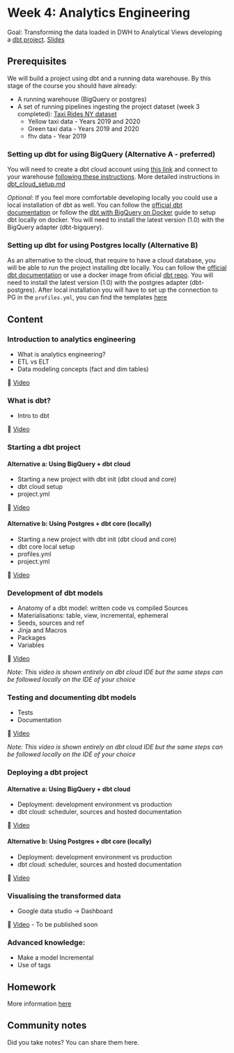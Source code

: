 # Week 4: Analytics Engineering 
Goal: Transforming the data loaded in DWH to Analytical Views developing a [dbt project](taxi_rides_ny/README.md).
[Slides](https://docs.google.com/presentation/d/1xSll_jv0T8JF4rYZvLHfkJXYqUjPtThA/edit?usp=sharing&ouid=114544032874539580154&rtpof=true&sd=true)

## Prerequisites
We will build a project using dbt and a running data warehouse. 
By this stage of the course you should have already: 
- A running warehouse (BigQuery or postgres) 
- A set of running pipelines ingesting the project dataset (week 3 completed): [Taxi Rides NY dataset](dataset.md)
    * Yellow taxi data - Years 2019 and 2020
    * Green taxi data - Years 2019 and 2020 
    * fhv data - Year 2019
    
### Setting up dbt for using BigQuery (Alternative A - preferred)
You will need to create a dbt cloud account using [this link](https://www.getdbt.com/signup/) and connect to your warehouse [following these instructions](https://docs.getdbt.com/docs/dbt-cloud/cloud-configuring-dbt-cloud/cloud-setting-up-bigquery-oauth). More detailed instructions in [dbt_cloud_setup.md](dbt_cloud_setup.md)

_Optional_: If you feel more comfortable developing locally you could use a local installation of dbt as well. You can follow the [official dbt documentation](https://docs.getdbt.com/dbt-cli/installation) or follow the [dbt with BigQuery on Docker](docker_setup/README.md) guide to setup dbt locally on docker. You will need to install the latest version (1.0) with the BigQuery adapter (dbt-bigquery). 

### Setting up dbt for using Postgres locally (Alternative B)
As an alternative to the cloud, that require to have a cloud database, you will be able to run the project installing dbt locally.
You can follow the [official dbt documentation](https://docs.getdbt.com/dbt-cli/installation) or use a docker image from oficial [dbt repo](https://github.com/dbt-labs/dbt/). You will need to install the latest version (1.0) with the postgres adapter (dbt-postgres).
After local installation you will have to set up the connection to PG in the `profiles.yml`, you can find the templates [here](https://docs.getdbt.com/reference/warehouse-profiles/postgres-profile)
## Content
### Introduction to analytics engineering
 * What is analytics engineering?
 * ETL vs ELT 
 * Data modeling concepts (fact and dim tables)

 :movie_camera: [Video](https://www.youtube.com/watch?v=uF76d5EmdtU&list=PL3MmuxUbc_hJed7dXYoJw8DoCuVHhGEQb&index=32)

### What is dbt? 
 * Intro to dbt 

 :movie_camera: [Video](https://www.youtube.com/watch?v=4eCouvVOJUw&list=PL3MmuxUbc_hJed7dXYoJw8DoCuVHhGEQb&index=33)
### Starting a dbt project
#### Alternative a: Using BigQuery + dbt cloud
 * Starting a new project with dbt init (dbt cloud and core)
 * dbt cloud setup
 * project.yml

 :movie_camera: [Video](https://www.youtube.com/watch?v=iMxh6s_wL4Q&list=PL3MmuxUbc_hJed7dXYoJw8DoCuVHhGEQb&index=34)
 
#### Alternative b: Using Postgres + dbt core (locally)
 * Starting a new project with dbt init (dbt cloud and core)
 * dbt core local setup
 * profiles.yml
 * project.yml

 :movie_camera: [Video](https://www.youtube.com/watch?v=1HmL63e-vRs&list=PL3MmuxUbc_hJed7dXYoJw8DoCuVHhGEQb&index=35)
### Development of dbt models
 * Anatomy of a dbt model: written code vs compiled Sources
 * Materialisations: table, view, incremental, ephemeral  
 * Seeds, sources and ref  
 * Jinja and Macros 
 * Packages 
 * Variables

 :movie_camera: [Video](https://www.youtube.com/watch?v=UVI30Vxzd6c&list=PL3MmuxUbc_hJed7dXYoJw8DoCuVHhGEQb&index=36)

_Note: This video is shown entirely on dbt cloud IDE but the same steps can be followed locally on the IDE of your choice_

### Testing and documenting dbt models
 * Tests  
 * Documentation 

 :movie_camera: [Video](https://www.youtube.com/watch?v=UishFmq1hLM&list=PL3MmuxUbc_hJed7dXYoJw8DoCuVHhGEQb&index=37)

_Note: This video is shown entirely on dbt cloud IDE but the same steps can be followed locally on the IDE of your choice_

### Deploying a dbt project
#### Alternative a: Using BigQuery + dbt cloud
 * Deployment: development environment vs production 
 * dbt cloud: scheduler, sources and hosted documentation

 :movie_camera: [Video](https://www.youtube.com/watch?v=rjf6yZNGX8I&list=PL3MmuxUbc_hJed7dXYoJw8DoCuVHhGEQb&index=38)
  
#### Alternative b: Using Postgres + dbt core (locally)
 * Deployment: development environment vs production 
 * dbt cloud: scheduler, sources and hosted documentation

 :movie_camera: [Video](https://www.youtube.com/watch?v=Cs9Od1pcrzM&list=PL3MmuxUbc_hJed7dXYoJw8DoCuVHhGEQb&index=39)

### Visualising the transformed data
 * Google data studio -> Dashboard

 :movie_camera: [Video]() - To be published soon
 
### Advanced knowledge:
 * Make a model Incremental 
 * Use of tags 

## Homework 

More information [here](homework.md)

## Community notes

Did you take notes? You can share them here.

